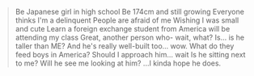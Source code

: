 >Be Japanese girl in high school
>Be 174cm and still growing
>Everyone thinks I'm a delinquent
>People are afraid of me
>Wishing I was small and cute
>Learn a foreign exchange student from America will be attending my class
>Great, another person who- wait, what?
>Is... is he taller than ME?
>And he's really well-built too... wow.
>What do they feed boys in America?
>Should I approach him... wait
>Is he sitting next to me?
>Will he see me looking at him?
>...I kinda hope he does.